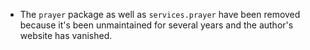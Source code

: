 - The `prayer` package as well as `services.prayer` have been removed because it's been unmaintained for several years and the author's website has vanished.
